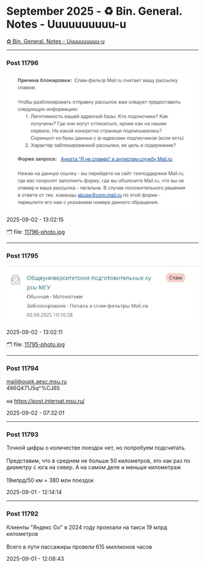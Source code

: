 # September 2025 - ♻️ Bin. General. Notes - Uuuuuuuuuu-u

[♻️ Bin. General. Notes - Uuuuuuuuuu-u](../../)



---

### Post 11796

 
![11796-photo.jpg](11796-photo.jpg) 




2025-09-02 - 13:02:15


🗂 file: [11796-photo.jpg](11796-photo.jpg) 






---

### Post 11795

 
![11795-photo.jpg](11795-photo.jpg) 




2025-09-02 - 13:02:11


🗂 file: [11795-photo.jpg](11795-photo.jpg) 






---

### Post 11794




mail@oupk.aesc.msu.ru<br />486Q471J5q^%CJ65<br /><br />на <a href="https://post.internat.msu.ru/">https://post.internat.msu.ru/</a>


2025-09-02 - 07:32:01







---

### Post 11793




Точной цифры о количестве поездок нет, но попробуем подсчитать.<br /><br />Представим, что в среднем не больше 50 километров, это как раз по диаметру с юга на север. А на самом деле и меньше километраж<br /><br />19млрд/50 км = 380 млн  поездок


2025-09-01 - 12:14:14







---

### Post 11792




Клиенты &quot;Яндекс Go&quot; в 2024 году проехали на такси 19 млрд километров<br /><br />Всего в пути пассажиры провели 615 миллионов часов


2025-09-01 - 12:08:43





